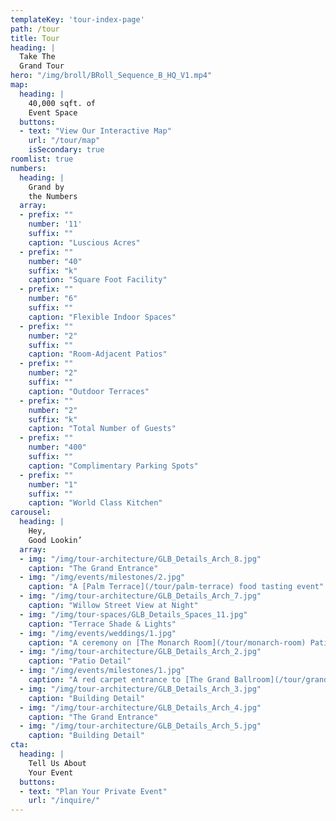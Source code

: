 ```yaml
---
templateKey: 'tour-index-page'
path: /tour
title: Tour
heading: |
  Take The
  Grand Tour
hero: "/img/broll/BRoll_Sequence_B_HQ_V1.mp4"
map:
  heading: |
    40,000 sqft. of
    Event Space
  buttons:
  - text: "View Our Interactive Map"
    url: "/tour/map"
    isSecondary: true
roomlist: true
numbers:
  heading: |
    Grand by
    the Numbers
  array:
  - prefix: ""
    number: '11'
    suffix: ""
    caption: "Luscious Acres"
  - prefix: ""
    number: "40"
    suffix: "k"
    caption: "Square Foot Facility"
  - prefix: ""
    number: "6"
    suffix: ""
    caption: "Flexible Indoor Spaces"
  - prefix: ""
    number: "2"
    suffix: ""
    caption: "Room-Adjacent Patios"
  - prefix: ""
    number: "2"
    suffix: ""
    caption: "Outdoor Terraces"
  - prefix: ""
    number: "2"
    suffix: "k"
    caption: "Total Number of Guests"
  - prefix: ""
    number: "400"
    suffix: ""
    caption: "Complimentary Parking Spots"
  - prefix: ""
    number: "1"
    suffix: ""
    caption: "World Class Kitchen"
carousel:
  heading: |
    Hey,
    Good Lookin’
  array:
  - img: "/img/tour-architecture/GLB_Details_Arch_8.jpg"
    caption: "The Grand Entrance"
  - img: "/img/events/milestones/2.jpg"
    caption: "A [Palm Terrace](/tour/palm-terrace) food tasting event"
  - img: "/img/tour-architecture/GLB_Details_Arch_7.jpg"
    caption: "Willow Street View at Night"
  - img: "/img/tour-spaces/GLB_Details_Spaces_11.jpg"
    caption: "Terrace Shade & Lights"
  - img: "/img/events/weddings/1.jpg"
    caption: "A ceremony on [The Monarch Room](/tour/monarch-room) Patio"
  - img: "/img/tour-architecture/GLB_Details_Arch_2.jpg"
    caption: "Patio Detail"
  - img: "/img/events/milestones/1.jpg"
    caption: "A red carpet entrance to [The Grand Ballroom](/tour/grand-ballroom)"
  - img: "/img/tour-architecture/GLB_Details_Arch_3.jpg"
    caption: "Building Detail"
  - img: "/img/tour-architecture/GLB_Details_Arch_4.jpg"
    caption: "The Grand Entrance"
  - img: "/img/tour-architecture/GLB_Details_Arch_5.jpg"
    caption: "Building Detail"
cta:
  heading: |
    Tell Us About
    Your Event
  buttons:
  - text: "Plan Your Private Event"
    url: "/inquire/"
---
```

